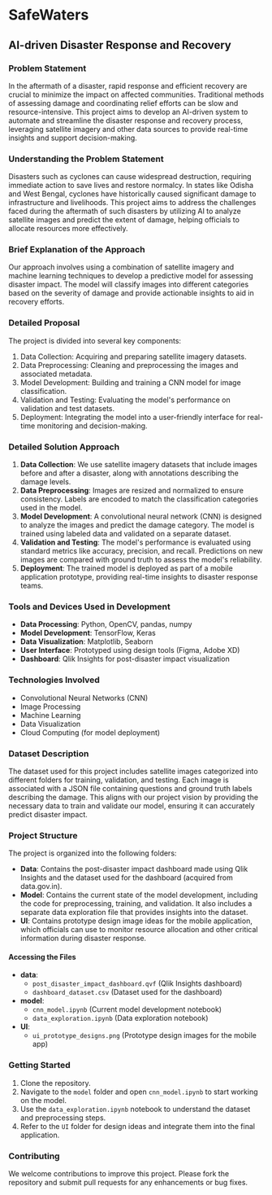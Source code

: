 # SafeWaters


## AI-driven Disaster Response and Recovery


### Problem Statement

In the aftermath of a disaster, rapid response and efficient recovery are crucial to minimize the impact on affected communities. Traditional methods of assessing damage and coordinating relief efforts can be slow and resource-intensive. This project aims to develop an AI-driven system to automate and streamline the disaster response and recovery process, leveraging satellite imagery and other data sources to provide real-time insights and support decision-making.

### Understanding the Problem Statement

Disasters such as cyclones can cause widespread destruction, requiring immediate action to save lives and restore normalcy. In states like Odisha and West Bengal, cyclones have historically caused significant damage to infrastructure and livelihoods. This project aims to address the challenges faced during the aftermath of such disasters by utilizing AI to analyze satellite images and predict the extent of damage, helping officials to allocate resources more effectively.

### Brief Explanation of the Approach

Our approach involves using a combination of satellite imagery and machine learning techniques to develop a predictive model for assessing disaster impact. The model will classify images into different categories based on the severity of damage and provide actionable insights to aid in recovery efforts.

### Detailed Proposal

The project is divided into several key components:
1. Data Collection: Acquiring and preparing satellite imagery datasets.
2. Data Preprocessing: Cleaning and preprocessing the images and associated metadata.
3. Model Development: Building and training a CNN model for image classification.
4. Validation and Testing: Evaluating the model's performance on validation and test datasets.
5. Deployment: Integrating the model into a user-friendly interface for real-time monitoring and decision-making.

### Detailed Solution Approach

1. **Data Collection**: We use satellite imagery datasets that include images before and after a disaster, along with annotations describing the damage levels.
2. **Data Preprocessing**: Images are resized and normalized to ensure consistency. Labels are encoded to match the classification categories used in the model.
3. **Model Development**: A convolutional neural network (CNN) is designed to analyze the images and predict the damage category. The model is trained using labeled data and validated on a separate dataset.
4. **Validation and Testing**: The model's performance is evaluated using standard metrics like accuracy, precision, and recall. Predictions on new images are compared with ground truth to assess the model's reliability.
5. **Deployment**: The trained model is deployed as part of a mobile application prototype, providing real-time insights to disaster response teams.

### Tools and Devices Used in Development

- **Data Processing**: Python, OpenCV, pandas, numpy
- **Model Development**: TensorFlow, Keras
- **Data Visualization**: Matplotlib, Seaborn
- **User Interface**: Prototyped using design tools (Figma, Adobe XD)
- **Dashboard**: Qlik Insights for post-disaster impact visualization

### Technologies Involved

- Convolutional Neural Networks (CNN)
- Image Processing
- Machine Learning
- Data Visualization
- Cloud Computing (for model deployment)

### Dataset Description

The dataset used for this project includes satellite images categorized into different folders for training, validation, and testing. Each image is associated with a JSON file containing questions and ground truth labels describing the damage. This aligns with our project vision by providing the necessary data to train and validate our model, ensuring it can accurately predict disaster impact.

### Project Structure

The project is organized into the following folders:

- **Data**: Contains the post-disaster impact dashboard made using Qlik Insights and the dataset used for the dashboard (acquired from data.gov.in).
- **Model**: Contains the current state of the model development, including the code for preprocessing, training, and validation. It also includes a separate data exploration file that provides insights into the dataset.
- **UI**: Contains prototype design image ideas for the mobile application, which officials can use to monitor resource allocation and other critical information during disaster response.

#### Accessing the Files

- **data**: 
  - `post_disaster_impact_dashboard.qvf` (Qlik Insights dashboard)
  - `dashboard_dataset.csv` (Dataset used for the dashboard)
- **model**: 
  - `cnn_model.ipynb` (Current model development notebook)
  - `data_exploration.ipynb` (Data exploration notebook)
- **UI**: 
  - `ui_prototype_designs.png` (Prototype design images for the mobile app)

### Getting Started

1. Clone the repository.
2. Navigate to the `model` folder and open `cnn_model.ipynb` to start working on the model.
3. Use the `data_exploration.ipynb` notebook to understand the dataset and preprocessing steps.
4. Refer to the `UI` folder for design ideas and integrate them into the final application.

### Contributing
We welcome contributions to improve this project. Please fork the repository and submit pull requests for any enhancements or bug fixes.

